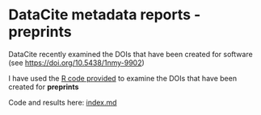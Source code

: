 # DataCite metadata reports - preprints

DataCite recently examined the DOIs that have been created for software (see https://doi.org/10.5438/1nmy-9902)

I have used the [R code provided](https://github.com/datacite/metadata-reports/blob/master/software/index.md) to examine the DOIs that have been created for **preprints**

Code and results here: [index.md](https://github.com/bmkramer/datacite-metadata-reports/blob/master/preprints/index.md)

